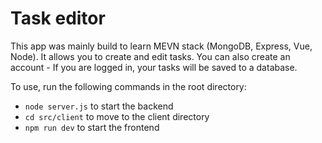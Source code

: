 # Task editor

This app was mainly build to learn MEVN stack (MongoDB, Express, Vue, Node).
It allows you to create and edit tasks. You can also create an account - If you are logged in, your tasks will be saved to a database.

To use, run the following commands in the root directory:
- `node server.js` to start the backend
- `cd src/client` to move to the client directory
- `npm run dev` to start the frontend